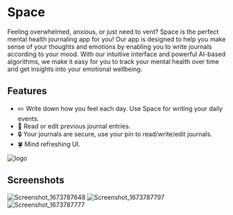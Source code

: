 
# Space

Feeling overwhelmed, anxious, or just need to vent? Space is the perfect mental health journaling app for you! Our app is designed to help you make sense of your thoughts and emotions by enabling you to write journals according to your mood. With our intuitive interface and powerful AI-based algorithms, we make it easy for you to track your mental health over time and get insights into your emotional wellbeing. 

## Features

- ✏️ Write down how you feel each day. Use Space for writing your daily events.
- 📖 Read or edit previous journal entries. 
- 🔒 Your journals are secure, use your pin to read/write/edit journals. 
- 🍀 Mind refreshing UI.

![logo](https://user-images.githubusercontent.com/65955486/212547311-4ce6f514-8b3a-466c-9a39-b5fa4a893109.png)


## Screenshots

![Screenshot_1673787648](https://user-images.githubusercontent.com/65955486/212547369-eefef921-3ca7-4612-b297-02cfb58c7d75.png)
![Screenshot_1673787797](https://user-images.githubusercontent.com/65955486/212547378-eeafeef6-02d0-4290-b65f-0a9a402bc519.png)
![Screenshot_1673787777](https://user-images.githubusercontent.com/65955486/212547403-bcefcd78-4727-4ce5-8048-5704d7d0ac9b.png)

